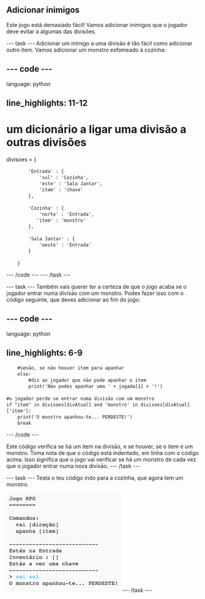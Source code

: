 ## Adicionar inimigos

Este jogo está demasiado fácil! Vamos adicionar inimigos que o jogador deve evitar a algumas das divisões.

\--- task \--- Adicionar um inimigo a uma divisāo é tāo fácil como adicionar outro item. Vamos adicionar um monstro esfomeado à cozinha:

## \--- code \---

language: python

## line_highlights: 11-12

# um dicionário a ligar uma divisāo a outras divisões

divisoes = {

            'Entrada' : {
                'sul' : 'Cozinha',
                'este' : 'Sala Jantar',
                'item' : 'chave'
            },
    
            'Cozinha' : {
                'norte' : 'Entrada',
               'item' : 'monstro'
            },
    
            'Sala Jantar' : {
                'oeste' : 'Entrada'
            }
    
        }
    

\--- /code \--- \--- /task \---

\--- task \--- Também vais querer ter a certeza de que o jogo acaba se o jogador entrar numa divisāo com um monstro. Podes fazer isso com o código seguinte, que deves adicionar ao fim do jogo:

## \--- code \---

language: python

## line_highlights: 6-9

        #senāo, se nāo houver item para apanhar
        else:
            #diz ao jogador que nāo pode apanhar o item
            print('Nāo podes apanhar uma ' + jogada[1] + '!')
    
    #o jogador perde se entrar numa divisāo com um monstro
    if "item" in divisoes[divAtual] and 'monstro' in divisoes[divAtual]['item']:
        print('O monstro apanhou-te... PERDESTE!')
        break
    

\--- /code \---

Este código verifica se há um item na divisāo, e se houver, se o item é um monstro. Toma nota de que o código está indentado, em linha com o código acima. Isso significa que o jogo vai verificar se há um monstro de cada vez que o jogador entrar numa nova divisāo. \--- /task \---

\--- task \--- Testa o teu código indo para a cozinha, que agora tem um monstro.

![captura de ecrã](images/rpg-monster-test.png) \--- /task \---
